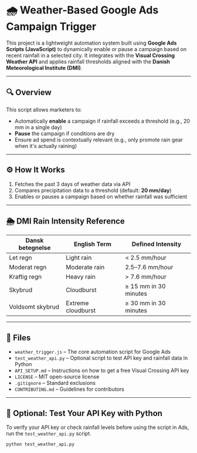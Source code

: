 # 🌧️ Weather-Based Google Ads Campaign Trigger

This project is a lightweight automation system built using **Google Ads Scripts (JavaScript)** to dynamically enable or pause a campaign based on recent rainfall in a selected city. It integrates with the **Visual Crossing Weather API** and applies rainfall thresholds aligned with the **Danish Meteorological Institute (DMI)**.

---

## 🔍 Overview

This script allows marketers to:
- Automatically **enable** a campaign if rainfall exceeds a threshold (e.g., 20 mm in a single day)
- **Pause** the campaign if conditions are dry
- Ensure ad spend is contextually relevant (e.g., only promote rain gear when it's actually raining)

---

## ⚙️ How It Works

1. Fetches the past 3 days of weather data via API
2. Compares precipitation data to a threshold (default: **20 mm/day**)
3. Enables or pauses a campaign based on whether rainfall was sufficient

---

## 🌦️ DMI Rain Intensity Reference

| Dansk betegnelse     | English Term        | Defined Intensity             |
|----------------------|---------------------|-------------------------------|
| Let regn             | Light rain          | < 2.5 mm/hour                 |
| Moderat regn         | Moderate rain       | 2.5–7.6 mm/hour               |
| Kraftig regn         | Heavy rain          | > 7.6 mm/hour                 |
| Skybrud              | Cloudburst          | ≥ 15 mm in 30 minutes         |
| Voldsomt skybrud     | Extreme cloudburst  | ≥ 30 mm in 30 minutes         |

---

## 📁 Files

- `weather_trigger.js` – The core automation script for Google Ads
- `test_weather_api.py` – Optional script to test API key and rainfall data in Python
- `API_SETUP.md` – Instructions on how to get a free Visual Crossing API key
- `LICENSE` – MIT open-source license
- `.gitignore` – Standard exclusions
- `CONTRIBUTING.md` – Guidelines for contributors

---

## 🧪 Optional: Test Your API Key with Python

To verify your API key or check rainfall levels before using the script in Ads, run the `test_weather_api.py` script.

```bash
python test_weather_api.py
